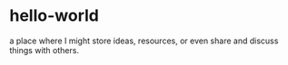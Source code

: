 # hello-world
a place where I might store ideas, resources, or even share and discuss things with others.
